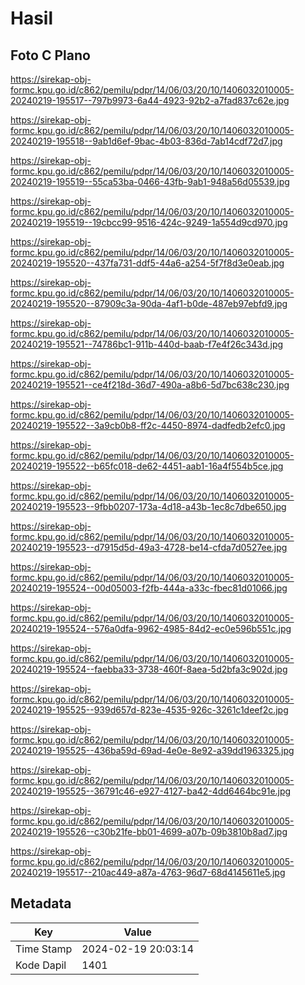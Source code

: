# Hasil

## Foto C Plano

https://sirekap-obj-formc.kpu.go.id/c862/pemilu/pdpr/14/06/03/20/10/1406032010005-20240219-195517--797b9973-6a44-4923-92b2-a7fad837c62e.jpg

https://sirekap-obj-formc.kpu.go.id/c862/pemilu/pdpr/14/06/03/20/10/1406032010005-20240219-195518--9ab1d6ef-9bac-4b03-836d-7ab14cdf72d7.jpg

https://sirekap-obj-formc.kpu.go.id/c862/pemilu/pdpr/14/06/03/20/10/1406032010005-20240219-195519--55ca53ba-0466-43fb-9ab1-948a56d05539.jpg

https://sirekap-obj-formc.kpu.go.id/c862/pemilu/pdpr/14/06/03/20/10/1406032010005-20240219-195519--19cbcc99-9516-424c-9249-1a554d9cd970.jpg

https://sirekap-obj-formc.kpu.go.id/c862/pemilu/pdpr/14/06/03/20/10/1406032010005-20240219-195520--437fa731-ddf5-44a6-a254-5f7f8d3e0eab.jpg

https://sirekap-obj-formc.kpu.go.id/c862/pemilu/pdpr/14/06/03/20/10/1406032010005-20240219-195520--87909c3a-90da-4af1-b0de-487eb97ebfd9.jpg

https://sirekap-obj-formc.kpu.go.id/c862/pemilu/pdpr/14/06/03/20/10/1406032010005-20240219-195521--74786bc1-911b-440d-baab-f7e4f26c343d.jpg

https://sirekap-obj-formc.kpu.go.id/c862/pemilu/pdpr/14/06/03/20/10/1406032010005-20240219-195521--ce4f218d-36d7-490a-a8b6-5d7bc638c230.jpg

https://sirekap-obj-formc.kpu.go.id/c862/pemilu/pdpr/14/06/03/20/10/1406032010005-20240219-195522--3a9cb0b8-ff2c-4450-8974-dadfedb2efc0.jpg

https://sirekap-obj-formc.kpu.go.id/c862/pemilu/pdpr/14/06/03/20/10/1406032010005-20240219-195522--b65fc018-de62-4451-aab1-16a4f554b5ce.jpg

https://sirekap-obj-formc.kpu.go.id/c862/pemilu/pdpr/14/06/03/20/10/1406032010005-20240219-195523--9fbb0207-173a-4d18-a43b-1ec8c7dbe650.jpg

https://sirekap-obj-formc.kpu.go.id/c862/pemilu/pdpr/14/06/03/20/10/1406032010005-20240219-195523--d7915d5d-49a3-4728-be14-cfda7d0527ee.jpg

https://sirekap-obj-formc.kpu.go.id/c862/pemilu/pdpr/14/06/03/20/10/1406032010005-20240219-195524--00d05003-f2fb-444a-a33c-fbec81d01066.jpg

https://sirekap-obj-formc.kpu.go.id/c862/pemilu/pdpr/14/06/03/20/10/1406032010005-20240219-195524--576a0dfa-9962-4985-84d2-ec0e596b551c.jpg

https://sirekap-obj-formc.kpu.go.id/c862/pemilu/pdpr/14/06/03/20/10/1406032010005-20240219-195524--faebba33-3738-460f-8aea-5d2bfa3c902d.jpg

https://sirekap-obj-formc.kpu.go.id/c862/pemilu/pdpr/14/06/03/20/10/1406032010005-20240219-195525--939d657d-823e-4535-926c-3261c1deef2c.jpg

https://sirekap-obj-formc.kpu.go.id/c862/pemilu/pdpr/14/06/03/20/10/1406032010005-20240219-195525--436ba59d-69ad-4e0e-8e92-a39dd1963325.jpg

https://sirekap-obj-formc.kpu.go.id/c862/pemilu/pdpr/14/06/03/20/10/1406032010005-20240219-195525--36791c46-e927-4127-ba42-4dd6464bc91e.jpg

https://sirekap-obj-formc.kpu.go.id/c862/pemilu/pdpr/14/06/03/20/10/1406032010005-20240219-195526--c30b21fe-bb01-4699-a07b-09b3810b8ad7.jpg

https://sirekap-obj-formc.kpu.go.id/c862/pemilu/pdpr/14/06/03/20/10/1406032010005-20240219-195517--210ac449-a87a-4763-96d7-68d4145611e5.jpg


## Metadata

| Key        | Value               |
| ---------- | ------------------- |
| Time Stamp | 2024-02-19 20:03:14 |
| Kode Dapil | 1401                |



